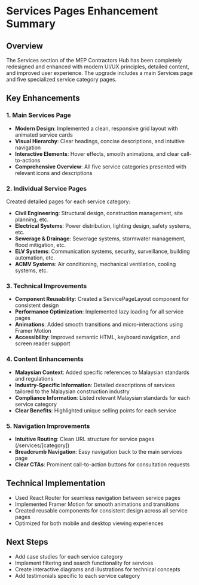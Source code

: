 # Services Pages Enhancement Summary

## Overview
The Services section of the MEP Contractors Hub has been completely redesigned and enhanced with modern UI/UX principles, detailed content, and improved user experience. The upgrade includes a main Services page and five specialized service category pages.

## Key Enhancements

### 1. Main Services Page
- **Modern Design**: Implemented a clean, responsive grid layout with animated service cards
- **Visual Hierarchy**: Clear headings, concise descriptions, and intuitive navigation
- **Interactive Elements**: Hover effects, smooth animations, and clear call-to-actions
- **Comprehensive Overview**: All five service categories presented with relevant icons and descriptions

### 2. Individual Service Pages
Created detailed pages for each service category:
- **Civil Engineering**: Structural design, construction management, site planning, etc.
- **Electrical Systems**: Power distribution, lighting design, safety systems, etc.
- **Sewerage & Drainage**: Sewerage systems, stormwater management, flood mitigation, etc.
- **ELV Systems**: Communication systems, security, surveillance, building automation, etc.
- **ACMV Systems**: Air conditioning, mechanical ventilation, cooling systems, etc.

### 3. Technical Improvements
- **Component Reusability**: Created a ServicePageLayout component for consistent design
- **Performance Optimization**: Implemented lazy loading for all service pages
- **Animations**: Added smooth transitions and micro-interactions using Framer Motion
- **Accessibility**: Improved semantic HTML, keyboard navigation, and screen reader support

### 4. Content Enhancements
- **Malaysian Context**: Added specific references to Malaysian standards and regulations
- **Industry-Specific Information**: Detailed descriptions of services tailored to the Malaysian construction industry
- **Compliance Information**: Listed relevant Malaysian standards for each service category
- **Clear Benefits**: Highlighted unique selling points for each service

### 5. Navigation Improvements
- **Intuitive Routing**: Clean URL structure for service pages (/services/[category])
- **Breadcrumb Navigation**: Easy navigation back to the main services page
- **Clear CTAs**: Prominent call-to-action buttons for consultation requests

## Technical Implementation
- Used React Router for seamless navigation between service pages
- Implemented Framer Motion for smooth animations and transitions
- Created reusable components for consistent design across all service pages
- Optimized for both mobile and desktop viewing experiences

## Next Steps
- Add case studies for each service category
- Implement filtering and search functionality for services
- Create interactive diagrams and illustrations for technical concepts
- Add testimonials specific to each service category